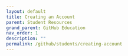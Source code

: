 ```yaml
---
layout: default
title: Creating an Account
parent: Student Resources
grand_parent: GitHub Education
nav_order: 1
description: ""
permalink: /github/students/creating-account
---
```

